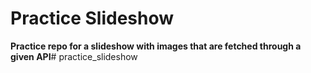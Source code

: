 # Practice Slideshow

**Practice repo for a slideshow with images that are fetched through a given API**#   p r a c t i c e _ s l i d e s h o w  
 